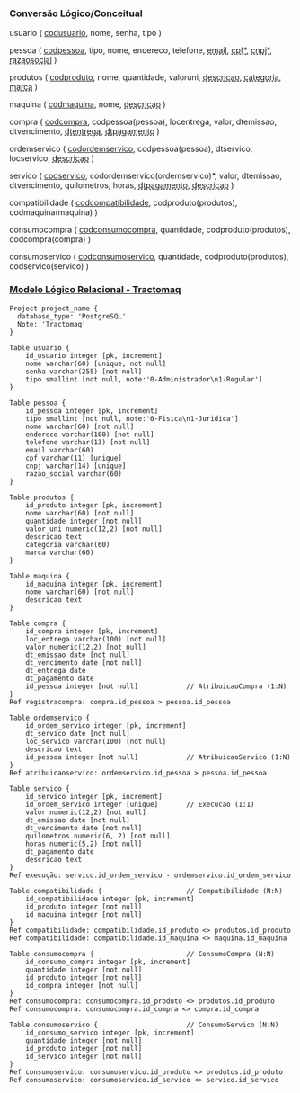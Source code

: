 ### Conversão Lógico/Conceitual

usuario (
    <u>codusuario</u>,
    nome,
    senha,
    tipo
)

pessoa (
    <u>codpessoa</u>, 
    tipo, 
    nome, 
    endereco, 
    telefone,
    <u style="text-decoration: underline dashed;">email</u>, 
    <u style="text-decoration: underline dashed;">cpf*</u>,
    <u style="text-decoration: underline dashed;">cnpj*</u>,
    <u style="text-decoration: underline dashed;">razaosocial</u>
)

produtos (
    <u>codproduto</u>,
    nome,
    quantidade,
    valoruni,
    <u style="text-decoration: underline dashed;">descricao</u>,
    <u style="text-decoration: underline dashed;">categoria</u>,
    <u style="text-decoration: underline dashed;">marca</u>
)

maquina (
    <u>codmaquina</u>,
    nome,
    <u style="text-decoration: underline dashed;">descricao</u>
)

compra (
    <u>codcompra</u>,
    codpessoa(pessoa),                                                     <!-- AtribuicaoCompra (1:N) -->
    locentrega,
    valor,
    dtemissao,
    dtvencimento,
    <u style="text-decoration: underline dashed;">dtentrega</u>,
    <u style="text-decoration: underline dashed;">dtpagamento</u>
)

ordemservico (
    <u>codordemservico</u>,
    codpessoa(pessoa),                                                     <!-- AtribuicaoServico (1:N) -->
    dtservico,
    locservico,
    <u style="text-decoration: underline dashed;">descricao</u>
)

servico (
    <u>codservico</u>,
    codordemservico(ordemservico)*,                                       <!-- Execucao (1:1) -->
    valor,
    dtemissao,
    dtvencimento,
    quilometros,
    horas,
    <u style="text-decoration: underline dashed;">dtpagamento</u>,
    <u style="text-decoration: underline dashed;">descricao</u>
)

compatibilidade (                                                           <!-- Compatibilidade (N:N) -->
    <u>codcompatibilidade</u>,
    codproduto(produtos),
    codmaquina(maquina)
)

consumocompra (                                                             <!-- ConsumoCompra (N:N) -->
    <u>codconsumocompra</u>,
    quantidade,
    codproduto(produtos),
    codcompra(compra)
)

consumoservico (                                                            <!-- ConsumoServico (N:N) -->
    <u>codconsumoservico</u>,
    quantidade,
    codproduto(produtos),
    codservico(servico)
)

### [Modelo Lógico Relacional - Tractomaq](https://dbdiagram.io/d/Traqtomac-6862e705f413ba350896d9cf)

```
Project project_name {
  database_type: 'PostgreSQL'
  Note: 'Tractomaq'
}

Table usuario {
    id_usuario integer [pk, increment]
    nome varchar(60) [unique, not null]
    senha varchar(255) [not null]
    tipo smallint [not null, note:'0-Administrador\n1-Regular']
}

Table pessoa {
    id_pessoa integer [pk, increment]
    tipo smallint [not null, note:'0-Fisica\n1-Juridica']
    nome varchar(60) [not null]
    endereco varchar(100) [not null]
    telefone varchar(13) [not null]
    email varchar(60)
    cpf varchar(11) [unique]
    cnpj varchar(14) [unique]
    razao_social varchar(60)
}

Table produtos {
    id_produto integer [pk, increment]
    nome varchar(60) [not null]
    quantidade integer [not null]
    valor_uni numeric(12,2) [not null]
    descricao text
    categoria varchar(60)
    marca varchar(60)
}

Table maquina {
    id_maquina integer [pk, increment]
    nome varchar(60) [not null]
    descricao text
}

Table compra {
    id_compra integer [pk, increment]
    loc_entrega varchar(100) [not null]
    valor numeric(12,2) [not null]
    dt_emissao date [not null]
    dt_vencimento date [not null]
    dt_entrega date
    dt_pagamento date
    id_pessoa integer [not null]            // AtribuicaoCompra (1:N)
}
Ref registracompra: compra.id_pessoa > pessoa.id_pessoa

Table ordemservico {
    id_ordem_servico integer [pk, increment]
    dt_servico date [not null]
    loc_servico varchar(100) [not null]
    descricao text
    id_pessoa integer [not null]            // AtribuicaoServico (1:N)
}
Ref atribuicaoservico: ordemservico.id_pessoa > pessoa.id_pessoa

Table servico {
    id_servico integer [pk, increment]
    id_ordem_servico integer [unique]       // Execucao (1:1)
    valor numeric(12,2) [not null]
    dt_emissao date [not null]
    dt_vencimento date [not null]
    quilometros numeric(6, 2) [not null]
    horas numeric(5,2) [not null]
    dt_pagamento date
    descricao text
}
Ref execução: servico.id_ordem_servico - ordemservico.id_ordem_servico

Table compatibilidade {                     // Compatibilidade (N:N)
    id_compatibilidade integer [pk, increment]
    id_produto integer [not null]
    id_maquina integer [not null]
}
Ref compatibilidade: compatibilidade.id_produto <> produtos.id_produto
Ref compatibilidade: compatibilidade.id_maquina <> maquina.id_maquina

Table consumocompra {                       // ConsumoCompra (N:N)
    id_consumo_compra integer [pk, increment]
    quantidade integer [not null]
    id_produto integer [not null]
    id_compra integer [not null]
}
Ref consumocompra: consumocompra.id_produto <> produtos.id_produto
Ref consumocompra: consumocompra.id_compra <> compra.id_compra

Table consumoservico {                      // ConsumoServico (N:N)
    id_consumo_servico integer [pk, increment]
    quantidade integer [not null]
    id_produto integer [not null]
    id_servico integer [not null]
}
Ref consumoservico: consumoservico.id_produto <> produtos.id_produto
Ref consumoservico: consumoservico.id_servico <> servico.id_servico
```
